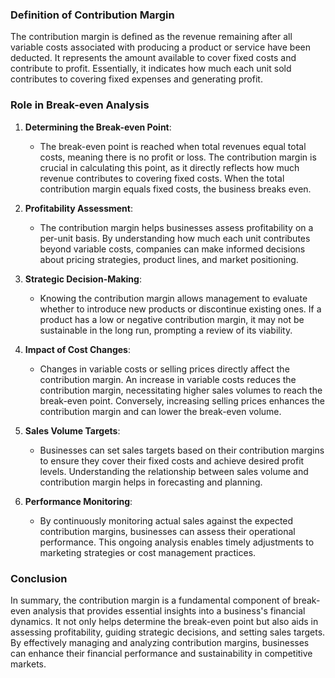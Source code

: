 ### Definition of Contribution Margin

The contribution margin is defined as the revenue remaining after all variable costs associated with producing a product or service have been deducted. It represents the amount available to cover fixed costs and contribute to profit. Essentially, it indicates how much each unit sold contributes to covering fixed expenses and generating profit.

### Role in Break-even Analysis

1. **Determining the Break-even Point**: 
   - The break-even point is reached when total revenues equal total costs, meaning there is no profit or loss. The contribution margin is crucial in calculating this point, as it directly reflects how much revenue contributes to covering fixed costs. When the total contribution margin equals fixed costs, the business breaks even.

2. **Profitability Assessment**: 
   - The contribution margin helps businesses assess profitability on a per-unit basis. By understanding how much each unit contributes beyond variable costs, companies can make informed decisions about pricing strategies, product lines, and market positioning.

3. **Strategic Decision-Making**: 
   - Knowing the contribution margin allows management to evaluate whether to introduce new products or discontinue existing ones. If a product has a low or negative contribution margin, it may not be sustainable in the long run, prompting a review of its viability.

4. **Impact of Cost Changes**: 
   - Changes in variable costs or selling prices directly affect the contribution margin. An increase in variable costs reduces the contribution margin, necessitating higher sales volumes to reach the break-even point. Conversely, increasing selling prices enhances the contribution margin and can lower the break-even volume.

5. **Sales Volume Targets**: 
   - Businesses can set sales targets based on their contribution margins to ensure they cover their fixed costs and achieve desired profit levels. Understanding the relationship between sales volume and contribution margin helps in forecasting and planning.

6. **Performance Monitoring**: 
   - By continuously monitoring actual sales against the expected contribution margins, businesses can assess their operational performance. This ongoing analysis enables timely adjustments to marketing strategies or cost management practices.

### Conclusion

In summary, the contribution margin is a fundamental component of break-even analysis that provides essential insights into a business's financial dynamics. It not only helps determine the break-even point but also aids in assessing profitability, guiding strategic decisions, and setting sales targets. By effectively managing and analyzing contribution margins, businesses can enhance their financial performance and sustainability in competitive markets.

